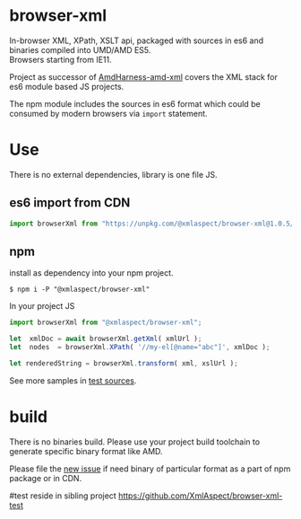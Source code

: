 # browser-xml
In-browser XML, XPath, XSLT api, packaged with sources in es6 and binaries compiled into UMD/AMD ES5.  
Browsers starting from IE11.

Project as successor of [AmdHarness-amd-xml](https://github.com/amdharness/AmdHarness-amd-xml) 
covers the XML stack for es6 module based JS projects. 

The npm module includes the sources in es6 format which could be consumed by modern browsers via `import` statement.

# Use
There is no external dependencies, library is one file JS. 

## es6 import from CDN
```javascript
import browserXml from "https://unpkg.com/@xmlaspect/browser-xml@1.0.5/index.js";
```
## npm
install as dependency into your npm project.
```
$ npm i -P "@xmlaspect/browser-xml"
```
In your project JS
```javascript
import browserXml from "@xmlaspect/browser-xml";

let  xmlDoc = await browserXml.getXml( xmlUrl );
let  nodes  = browserXml.XPath( '//my-el[@name="abc"]', xmlDoc );

let renderedString = browserXml.transform( xml, xslUrl );
```
See more samples in [test sources](https://github.com/XmlAspect/browser-xml-test/blob/main/test/browser-xml.test.js). 

# build
There is no binaries build. Please use your project build toolchain to generate specific binary format like AMD.

Please file the [new issue](https://github.com/XmlAspect/browser-xml/issues/new) if need binary of particular format 
as a part of npm package or in CDN.

#test
reside in sibling project https://github.com/XmlAspect/browser-xml-test
